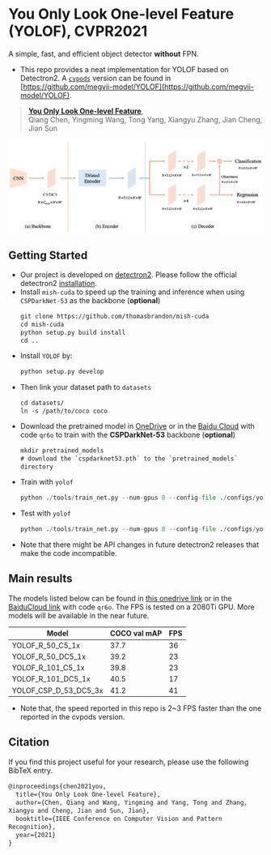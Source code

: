 # You Only Look One-level Feature (YOLOF), CVPR2021
A simple, fast, and efficient object detector **without** FPN.

- This repo provides a neat implementation for YOLOF based on Detectron2. A [`cvpods`](https://github.com/Megvii-BaseDetection/cvpods) version can be 
  found in [https://github.com/megvii-model/YOLOF](https://github.com/megvii-model/YOLOF).

> [**You Only Look One-level Feature**](https://arxiv.org/abs/2103.09460),            
> Qiang Chen, Yingming Wang, Tong Yang, Xiangyu Zhang, Jian Cheng, Jian Sun

![image](images/yolof.png)

## Getting Started

- Our project is developed on [detectron2](https://github.com/facebookresearch/detectron2). Please follow the official detectron2 [installation](https://github.com/facebookresearch/detectron2/blob/master/INSTALL.md). 
- Install `mish-cuda` to speed up the training and inference when using `CSPDarkNet-53` as the backbone (**optional**)
  ```shell
  git clone https://github.com/thomasbrandon/mish-cuda
  cd mish-cuda
  python setup.py build install
  cd ..
  ```
- Install `YOLOF` by:
  ```python
  python setup.py develop
  ```
- Then link your dataset path to `datasets`
  ```shell
  cd datasets/
  ln -s /path/to/coco coco
  ```
- Download the pretrained model in [OneDrive](https://1drv.ms/u/s!AgM0VtBH3kV9imGxZX3n_TMQGtbP?e=YMgpGJ) or in the [Baidu Cloud](https://pan.baidu.com/s/1BSOncRYq6HeCQ8q2hrWowA) with code `qr6o` to train with the **CSPDarkNet-53** backbone (**optional**)
  ```shell
  mkdir pretrained_models
  # download the `cspdarknet53.pth` to the `pretrained_models` directory
  ```
- Train with `yolof`
  ```python
  python ./tools/train_net.py --num-gpus 8 --config-file ./configs/yolof_R_50_C5_1x.yaml
  ```
- Test with `yolof`
  ```python
  python ./tools/train_net.py --num-gpus 8 --config-file ./configs/yolof_R_50_C5_1x.yaml --eval-only MODEL.WEIGHTS /path/to/checkpoint_file
  ```
- Note that there might be API changes in future detectron2 releases that 
make the code incompatible.
  
## Main results

The models listed below can be found in [this onedrive link](https://1drv.ms/u/s!AgM0VtBH3kV9imGxZX3n_TMQGtbP?e=YMgpGJ) or in the [BaiduCloud link](https://pan.baidu.com/s/1BSOncRYq6HeCQ8q2hrWowA) with code `qr6o`. 
The FPS is tested on a 2080Ti GPU.
More models will be available in the near future.

| Model                                     |  COCO val mAP |  FPS  |
|-------------------------------------------|---------------|-------|
| YOLOF_R_50_C5_1x                          |  37.7         |   36  |
| YOLOF_R_50_DC5_1x                         |  39.2         |   23  |
| YOLOF_R_101_C5_1x                         |  39.8         |   23  |
| YOLOF_R_101_DC5_1x                        |  40.5         |   17  |
| YOLOF_CSP_D_53_DC5_3x                     |  41.2         |   41  |

- Note that, the speed reported in this repo is 2~3 FPS faster than the one 
  reported in the cvpods version.


## Citation

If you find this project useful for your research, please use the following BibTeX entry.

    @inproceedings{chen2021you,
      title={You Only Look One-level Feature},
      author={Chen, Qiang and Wang, Yingming and Yang, Tong and Zhang, Xiangyu and Cheng, Jian and Sun, Jian},
      booktitle={IEEE Conference on Computer Vision and Pattern Recognition},
      year={2021}
    }
